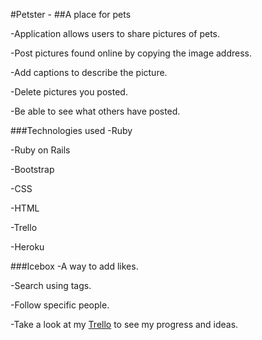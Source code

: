 #Petster -
##A place for pets

-Application allows users to share pictures of pets.

-Post pictures found online by copying the image address.

-Add captions to describe the picture.

-Delete pictures you posted.

-Be able to see what others have posted.

###Technologies used
-Ruby

-Ruby on Rails

-Bootstrap

-CSS

-HTML

-Trello

-Heroku

###Icebox
-A way to add likes.

-Search using tags.

-Follow specific people.

-Take a look at my 
<a href ="https://trello.com/b/gyhMlRtg/project2-petster-app">Trello</a> to see my progress and ideas.
